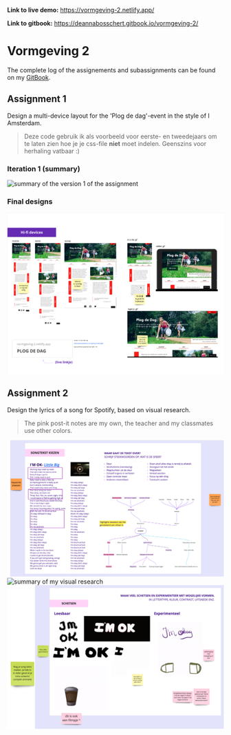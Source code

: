 **Link to live demo:** https://vormgeving-2.netlify.app/

**Link to gitbook:** https://deannabosschert.gitbook.io/vormgeving-2/


# Vormgeving 2

The complete log of the assignements and subassignments can be found on my [GitBook](https://deannabosschert.gitbook.io/vormgeving-2/).
## Assignment 1
Design a multi-device layout for the 'Plog de dag'-event in the style of I Amsterdam.

> Deze code gebruik ik als voorbeeld voor eerste- en tweedejaars om te laten zien hoe je je css-file **niet** moet indelen. Geenszins voor herhaling vatbaar :)

### Iteration 1 (summary)
![summary of the version 1 of the assignment](https://github.com/deannabosschert/vormgeving_2/blob/master/src/assets/img/assignment_milestones/assignment_1.jpg)

### Final designs
![summary of the final designs per viewport or device](https://github.com/deannabosschert/vormgeving_2/blob/master/src/assets/img/assignment_milestones/assignment_1_devices.jpg)

## Assignment 2
Design the lyrics of a song for Spotify, based on visual research.

> The pink post-it notes are my own, the teacher and my classmates use other colors.

![summary of my song lyric analysis](https://github.com/deannabosschert/vormgeving_2/blob/master/src/assets/img/assignment_milestones/songtekst.jpg)
![summary of my visual research](https://github.com/deannabosschert/vormgeving_2/blob/master/src/assets/img/assignment_milestones/visual_research.jpg)
![summary of my title sketches](https://github.com/deannabosschert/vormgeving_2/blob/master/src/assets/img/assignment_milestones/schetsen.jpg)
